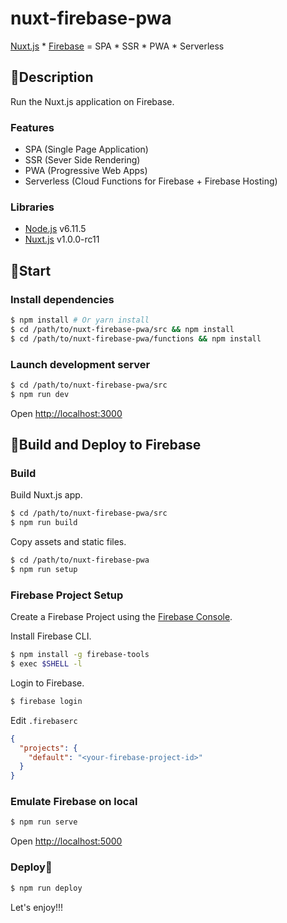 # nuxt-firebase-pwa

[Nuxt.js](https://nuxtjs.org) * [Firebase](https://firebase.google.com) = SPA * SSR * PWA * Serverless


## 👻Description

Run the Nuxt.js application on Firebase.

### Features

* SPA (Single Page Application)
* SSR (Sever Side Rendering)
* PWA (Progressive Web Apps)
* Serverless (Cloud Functions for Firebase + Firebase Hosting)

### Libraries

* [Node.js](https://github.com/nodejs/node) v6.11.5
* [Nuxt.js](https://github.com/nuxt/nuxt.js) v1.0.0-rc11


## 👶Start

### Install dependencies

``` bash
$ npm install # Or yarn install
$ cd /path/to/nuxt-firebase-pwa/src && npm install
$ cd /path/to/nuxt-firebase-pwa/functions && npm install
```

### Launch development server

```bash
$ cd /path/to/nuxt-firebase-pwa/src
$ npm run dev
```

Open [http://localhost:3000]()


## 🚀Build and Deploy to Firebase

### Build

Build Nuxt.js app.

```bash
$ cd /path/to/nuxt-firebase-pwa/src
$ npm run build
```

Copy assets and static files.

```bash
$ cd /path/to/nuxt-firebase-pwa
$ npm run setup
```

### Firebase Project Setup

Create a Firebase Project using the [Firebase Console](https://console.firebase.google.com/).

Install Firebase CLI.

```bash
$ npm install -g firebase-tools
$ exec $SHELL -l
```

Login to Firebase.

```bash
$ firebase login
```

Edit `.firebaserc`

```json
{
  "projects": {
    "default": "<your-firebase-project-id>"
  }
}
```

### Emulate Firebase on local

```bash
$ npm run serve
```

Open [http://localhost:5000]()

### Deploy🎉

```bash
$ npm run deploy
```

Let's enjoy!!!
